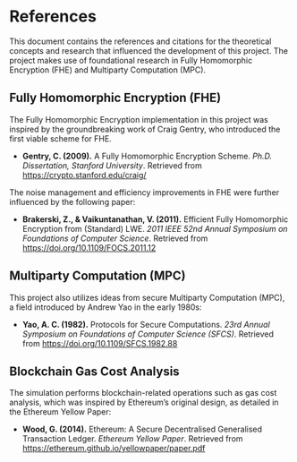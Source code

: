 # References

This document contains the references and citations for the theoretical concepts and research that influenced the development of this project. The project makes use of foundational research in Fully Homomorphic Encryption (FHE) and Multiparty Computation (MPC).

## Fully Homomorphic Encryption (FHE)

The Fully Homomorphic Encryption implementation in this project was inspired by the groundbreaking work of Craig Gentry, who introduced the first viable scheme for FHE.

- **Gentry, C. (2009).** A Fully Homomorphic Encryption Scheme. *Ph.D. Dissertation, Stanford University*. Retrieved from https://crypto.stanford.edu/craig/

The noise management and efficiency improvements in FHE were further influenced by the following paper:

- **Brakerski, Z., & Vaikuntanathan, V. (2011).** Efficient Fully Homomorphic Encryption from (Standard) LWE. *2011 IEEE 52nd Annual Symposium on Foundations of Computer Science*. Retrieved from https://doi.org/10.1109/FOCS.2011.12

## Multiparty Computation (MPC)

This project also utilizes ideas from secure Multiparty Computation (MPC), a field introduced by Andrew Yao in the early 1980s:

- **Yao, A. C. (1982).** Protocols for Secure Computations. *23rd Annual Symposium on Foundations of Computer Science (SFCS)*. Retrieved from https://doi.org/10.1109/SFCS.1982.88

## Blockchain Gas Cost Analysis

The simulation performs blockchain-related operations such as gas cost analysis, which was inspired by Ethereum’s original design, as detailed in the Ethereum Yellow Paper:

- **Wood, G. (2014).** Ethereum: A Secure Decentralised Generalised Transaction Ledger. *Ethereum Yellow Paper*. Retrieved from https://ethereum.github.io/yellowpaper/paper.pdf
